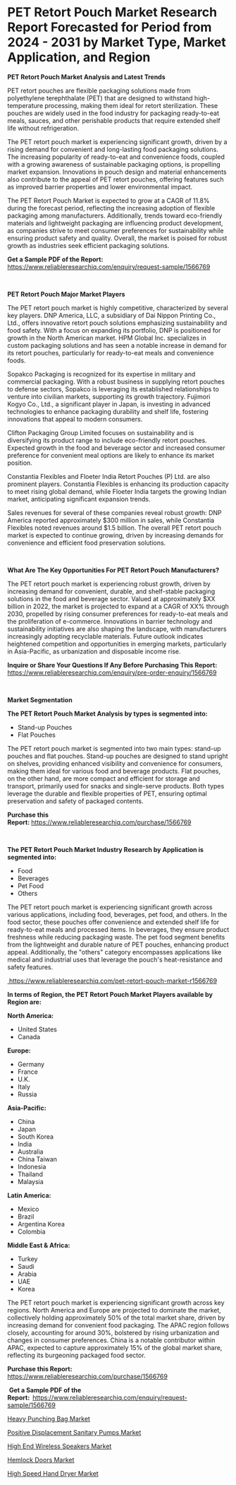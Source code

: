 <p><h1>PET Retort Pouch Market Research Report Forecasted for Period from 2024 -  2031 by Market Type, Market Application, and Region</h1></p><p><strong>PET Retort Pouch Market Analysis and Latest Trends</strong></p>
<p><p>PET retort pouches are flexible packaging solutions made from polyethylene terephthalate (PET) that are designed to withstand high-temperature processing, making them ideal for retort sterilization. These pouches are widely used in the food industry for packaging ready-to-eat meals, sauces, and other perishable products that require extended shelf life without refrigeration.</p><p>The PET retort pouch market is experiencing significant growth, driven by a rising demand for convenient and long-lasting food packaging solutions. The increasing popularity of ready-to-eat and convenience foods, coupled with a growing awareness of sustainable packaging options, is propelling market expansion. Innovations in pouch design and material enhancements also contribute to the appeal of PET retort pouches, offering features such as improved barrier properties and lower environmental impact.</p><p>The PET Retort Pouch Market is expected to grow at a CAGR of 11.8% during the forecast period, reflecting the increasing adoption of flexible packaging among manufacturers. Additionally, trends toward eco-friendly materials and lightweight packaging are influencing product development, as companies strive to meet consumer preferences for sustainability while ensuring product safety and quality. Overall, the market is poised for robust growth as industries seek efficient packaging solutions.</p></p>
<p><strong>Get a Sample PDF of the Report:&nbsp;</strong> <a href="https://www.reliableresearchiq.com/enquiry/request-sample/1566769?utm_campaign=1087&utm_medium=2&utm_source=Github&utm_content=ia&utm_term=16122024&utm_id=pet-retort-pouch">https://www.reliableresearchiq.com/enquiry/request-sample/1566769</a></p>
<p>&nbsp;</p>
<p><strong>PET Retort Pouch Major Market Players</strong></p>
<p><p>The PET retort pouch market is highly competitive, characterized by several key players. DNP America, LLC, a subsidiary of Dai Nippon Printing Co., Ltd., offers innovative retort pouch solutions emphasizing sustainability and food safety. With a focus on expanding its portfolio, DNP is positioned for growth in the North American market. HPM Global Inc. specializes in custom packaging solutions and has seen a notable increase in demand for its retort pouches, particularly for ready-to-eat meals and convenience foods.</p><p>Sopakco Packaging is recognized for its expertise in military and commercial packaging. With a robust business in supplying retort pouches to defense sectors, Sopakco is leveraging its established relationships to venture into civilian markets, supporting its growth trajectory. Fujimori Kogyo Co., Ltd., a significant player in Japan, is investing in advanced technologies to enhance packaging durability and shelf life, fostering innovations that appeal to modern consumers.</p><p>Clifton Packaging Group Limited focuses on sustainability and is diversifying its product range to include eco-friendly retort pouches. Expected growth in the food and beverage sector and increased consumer preference for convenient meal options are likely to enhance its market position.</p><p>Constantia Flexibles and Floeter India Retort Pouches (P) Ltd. are also prominent players. Constantia Flexibles is enhancing its production capacity to meet rising global demand, while Floeter India targets the growing Indian market, anticipating significant expansion trends.</p><p>Sales revenues for several of these companies reveal robust growth: DNP America reported approximately $300 million in sales, while Constantia Flexibles noted revenues around $1.5 billion. The overall PET retort pouch market is expected to continue growing, driven by increasing demands for convenience and efficient food preservation solutions.</p></p>
<p>&nbsp;</p>
<p><strong>What Are The Key Opportunities For PET Retort Pouch Manufacturers?</strong></p>
<p><p>The PET retort pouch market is experiencing robust growth, driven by increasing demand for convenient, durable, and shelf-stable packaging solutions in the food and beverage sector. Valued at approximately $XX billion in 2022, the market is projected to expand at a CAGR of XX% through 2030, propelled by rising consumer preferences for ready-to-eat meals and the proliferation of e-commerce. Innovations in barrier technology and sustainability initiatives are also shaping the landscape, with manufacturers increasingly adopting recyclable materials. Future outlook indicates heightened competition and opportunities in emerging markets, particularly in Asia-Pacific, as urbanization and disposable income rise.</p></p>
<p><strong>Inquire or Share Your Questions If Any Before Purchasing This Report:</strong> <a href="https://www.reliableresearchiq.com/enquiry/pre-order-enquiry/1566769?utm_campaign=1087&utm_medium=2&utm_source=Github&utm_content=ia&utm_term=16122024&utm_id=pet-retort-pouch">https://www.reliableresearchiq.com/enquiry/pre-order-enquiry/1566769</a></p>
<p>&nbsp;</p>
<p><strong>Market Segmentation</strong></p>
<p><strong>The PET Retort Pouch Market Analysis by types is segmented into:</strong></p>
<p><ul><li>Stand-up Pouches</li><li>Flat Pouches</li></ul></p>
<p><p>The PET retort pouch market is segmented into two main types: stand-up pouches and flat pouches. Stand-up pouches are designed to stand upright on shelves, providing enhanced visibility and convenience for consumers, making them ideal for various food and beverage products. Flat pouches, on the other hand, are more compact and efficient for storage and transport, primarily used for snacks and single-serve products. Both types leverage the durable and flexible properties of PET, ensuring optimal preservation and safety of packaged contents.</p></p>
<p><strong>Purchase this Report:&nbsp;</strong><a href="https://www.reliableresearchiq.com/purchase/1566769?utm_campaign=1087&utm_medium=2&utm_source=Github&utm_content=ia&utm_term=16122024&utm_id=pet-retort-pouch">https://www.reliableresearchiq.com/purchase/1566769</a></p>
<p>&nbsp;</p>
<p><strong>The PET Retort Pouch Market Industry Research by Application is segmented into:</strong></p>
<p><ul><li>Food</li><li>Beverages</li><li>Pet Food</li><li>Others</li></ul></p>
<p><p>The PET retort pouch market is experiencing significant growth across various applications, including food, beverages, pet food, and others. In the food sector, these pouches offer convenience and extended shelf life for ready-to-eat meals and processed items. In beverages, they ensure product freshness while reducing packaging waste. The pet food segment benefits from the lightweight and durable nature of PET pouches, enhancing product appeal. Additionally, the "others" category encompasses applications like medical and industrial uses that leverage the pouch's heat-resistance and safety features.</p></p>
<p><a href="https://www.reliableresearchiq.com/pet-retort-pouch-market-r1566769?utm_campaign=1087&utm_medium=2&utm_source=Github&utm_content=ia&utm_term=16122024&utm_id=pet-retort-pouch">&nbsp;https://www.reliableresearchiq.com/pet-retort-pouch-market-r1566769</a></p>
<p><strong>In terms of Region, the PET Retort Pouch Market Players available by Region are:</strong></p>
<p>
    <p> <strong> North America: </strong>
        <ul>
            <li>United States</li>
            <li>Canada</li>
        </ul>
        </p> 
    <p> <strong> Europe: </strong>
        <ul>
            <li>Germany</li>
            <li>France</li>
            <li>U.K.</li>
            <li>Italy</li>
            <li>Russia</li>
        </ul>
        </p> 
    <p> <strong> Asia-Pacific: </strong>
        <ul>
            <li>China</li>
            <li>Japan</li>
            <li>South Korea</li>
            <li>India</li>
            <li>Australia</li>
            <li>China Taiwan</li>
            <li>Indonesia</li>
            <li>Thailand</li>
            <li>Malaysia</li>
        </ul>
        </p> 
    <p> <strong> Latin America: </strong>
        <ul>
            <li>Mexico</li>
            <li>Brazil</li>
            <li>Argentina Korea</li>
            <li>Colombia</li>
        </ul>
        </p> 
    <p> <strong> Middle East & Africa: </strong>
        <ul>
            <li>Turkey</li>
            <li>Saudi</li>
            <li>Arabia</li>
            <li>UAE</li>
            <li>Korea</li>
        </ul>
    </p>
    </p>
<p><p>The PET retort pouch market is experiencing significant growth across key regions. North America and Europe are projected to dominate the market, collectively holding approximately 50% of the total market share, driven by increasing demand for convenient food packaging. The APAC region follows closely, accounting for around 30%, bolstered by rising urbanization and changes in consumer preferences. China is a notable contributor within APAC, expected to capture approximately 15% of the global market share, reflecting its burgeoning packaged food sector.</p></p>
<p><strong>Purchase this Report: </strong><a href="https://www.reliableresearchiq.com/purchase/1566769?utm_campaign=1087&utm_medium=2&utm_source=Github&utm_content=ia&utm_term=16122024&utm_id=pet-retort-pouch">https://www.reliableresearchiq.com/purchase/1566769</a></p>
<p>&nbsp;<strong>Get a Sample PDF of the Report:&nbsp;&nbsp;</strong><a href="https://www.reliableresearchiq.com/enquiry/request-sample/1566769?utm_campaign=1087&utm_medium=2&utm_source=Github&utm_content=ia&utm_term=16122024&utm_id=pet-retort-pouch">https://www.reliableresearchiq.com/enquiry/request-sample/1566769</a></p>
<p><strong></strong></p>
<p><p><a href="https://www.linkedin.com/pulse/latest-developments-heavy-punching-bag-industry-market-size-r3ief?utm_campaign=1087&utm_medium=2&utm_source=Github&utm_content=ia&utm_term=16122024&utm_id=pet-retort-pouch">Heavy Punching Bag Market</a></p><p><a href="https://github.com/ulyssacrayne00231/Market-Research-Report-List-1/blob/main/positive-displacement-sanitary-pumps-market.md?utm_campaign=1087&utm_medium=2&utm_source=Github&utm_content=ia&utm_term=16122024&utm_id=pet-retort-pouch">Positive Displacement Sanitary Pumps Market</a></p><p><a href="https://www.linkedin.com/pulse/high-end-wireless-speakers-market-study-offers-insightful-analysis-1xpff?utm_campaign=1087&utm_medium=2&utm_source=Github&utm_content=ia&utm_term=16122024&utm_id=pet-retort-pouch">High End Wireless Speakers Market</a></p><p><a href="https://www.linkedin.com/pulse/hemlock-doors-market-sizeshare-recent-development-sales-pricesforecasted-bnv4f?utm_campaign=1087&utm_medium=2&utm_source=Github&utm_content=ia&utm_term=16122024&utm_id=pet-retort-pouch">Hemlock Doors Market</a></p><p><a href="https://www.linkedin.com/pulse/recent-analysis-high-speed-hand-dryer-market-highlights-vhu1c?utm_campaign=1087&utm_medium=2&utm_source=Github&utm_content=ia&utm_term=16122024&utm_id=pet-retort-pouch">High Speed Hand Dryer Market</a></p></p>